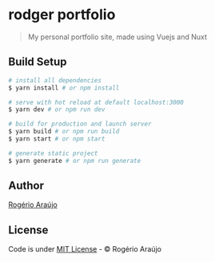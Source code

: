 # rodger portfolio

> My personal portfolio site, made using Vuejs and Nuxt

## Build Setup

``` bash
# install all dependencies
$ yarn install # or npm install

# serve with hot reload at default localhost:3000
$ yarn dev # or npm run dev

# build for production and launch server
$ yarn build # or npm run build
$ yarn start # or npm start

# generate static project
$ yarn generate # or npm run generate
```

## Author

[Rogério Araújo](http://twitter.com/nik4n)

## License

Code is under [MIT License](/LICENSE) - © Rogério Araújo
